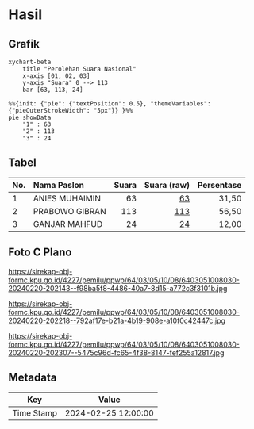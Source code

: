 # Hasil

## Grafik

```mermaid
xychart-beta
    title "Perolehan Suara Nasional"
    x-axis [01, 02, 03]
    y-axis "Suara" 0 --> 113
    bar [63, 113, 24]
```

```mermaid
%%{init: {"pie": {"textPosition": 0.5}, "themeVariables": {"pieOuterStrokeWidth": "5px"}} }%%
pie showData
    "1" : 63
    "2" : 113
    "3" : 24
```

## Tabel

| No. | Nama Paslon    | Suara | Suara (raw) | Persentase |
|:--- |:-------------- | -----:| -----------:| ----------:|
| 1   | ANIES MUHAIMIN | 63    | [63][p-1]   | 31,50      |
| 2   | PRABOWO GIBRAN | 113   | [113][p-2]  | 56,50      |
| 3   | GANJAR MAHFUD  | 24    | [24][p-3]   | 12,00      |


[p-1]: https://github.com/gigit-pemilu/pemilu-2024/blob/main/pilpres/hitung-suara/sub/64-kalimantan-timur/sub/03-berau/sub/05-tanjung-redeb/sub/1008-gunung-panjang/sub/030-tps/sub/paslon-1.txt
[p-2]: https://github.com/gigit-pemilu/pemilu-2024/blob/main/pilpres/hitung-suara/sub/64-kalimantan-timur/sub/03-berau/sub/05-tanjung-redeb/sub/1008-gunung-panjang/sub/030-tps/sub/paslon-2.txt
[p-3]: https://github.com/gigit-pemilu/pemilu-2024/blob/main/pilpres/hitung-suara/sub/64-kalimantan-timur/sub/03-berau/sub/05-tanjung-redeb/sub/1008-gunung-panjang/sub/030-tps/sub/paslon-3.txt

## Foto C Plano

https://sirekap-obj-formc.kpu.go.id/4227/pemilu/ppwp/64/03/05/10/08/6403051008030-20240220-202143--f98ba5f8-4486-40a7-8d15-a772c3f3101b.jpg

https://sirekap-obj-formc.kpu.go.id/4227/pemilu/ppwp/64/03/05/10/08/6403051008030-20240220-202218--792af17e-b21a-4b19-908e-a10f0c42447c.jpg

https://sirekap-obj-formc.kpu.go.id/4227/pemilu/ppwp/64/03/05/10/08/6403051008030-20240220-202307--5475c96d-fc65-4f38-8147-fef255a12817.jpg


## Metadata

| Key        | Value               |
| ---------- | ------------------- |
| Time Stamp | 2024-02-25 12:00:00 |



